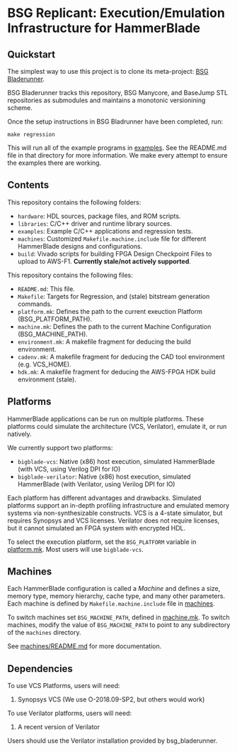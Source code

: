 # BSG Replicant: Execution/Emulation Infrastructure for HammerBlade

## Quickstart

The simplest way to use this project is to clone its meta-project: [BSG Bladerunner](https://github.com/bespoke-silicon-group/bsg_bladerunner/). 

BSG Bladerunner tracks this repository, BSG Manycore, and BaseJump STL
repositories as submodules and maintains a monotonic versionining
scheme. 

Once the setup instructions in BSG Bladrunner have been completed, run:

`make regression`

This will run all of the example programs in [examples](examples). See
the README.md file in that directory for more information. We make
every attempt to ensure the examples there are working.

## Contents

This repository contains the following folders: 

- `hardware`: HDL sources, package files, and ROM scripts.
- `libraries`: C/C++ driver and runtime library sources.
- `examples`: Example C/C++ applications and regression tests.
- `machines`: Customized `Makefile.machine.include` file for different HammerBlade designs and configurations.
- `build`: Vivado scripts for building FPGA Design Checkpoint Files to upload to AWS-F1. **Currently stale/not actively supported**.

This repository contains the following files:

- `README.md`: This file.
- `Makefile`: Targets for Regression, and (stale) bitstream generation commands.
- `platform.mk`: Defines the path to the current exeuction Platform (BSG_PLATFORM_PATH).
- `machine.mk`: Defines the path to the current Machine Configuration (BSG_MACHINE_PATH).
- `environment.mk`: A makefile fragment for deducing the build environment.
- `cadenv.mk`: A makefile fragment for deducing the CAD tool environment (e.g. VCS_HOME).
- `hdk.mk`: A makefile fragment for deducing the AWS-FPGA HDK build environment (stale).

## Platforms

HammerBlade applications can be run on multiple platforms. These
platforms could simulate the architecture (VCS, Verilator), emulate
it, or run natively.

We currently support two platforms:

- `bigblade-vcs`: Native (x86) host execution, simulated HammerBlade (with VCS, using Verilog DPI for IO)
- `bigblade-verilator`: Native (x86) host execution, simulated HammerBlade (with Verilator, using Verilog DPI for IO)

Each platform has different advantages and drawbacks. Simulated
platforms support an in-depth profiling infrastructure and emulated
memory systems via non-synthesizable constructs. VCS is a 4-state
simulator, but requires Synopsys and VCS licenses. Verilator does not
require licenses, but it cannot simulated an FPGA system with
encrypted HDL.

To select the execution platform, set the `BSG_PLATFORM` variable in
[platform.mk](platform.mk). Most users will use `bigblade-vcs`.

## Machines

Each HammerBlade configuration is called a *Machine* and defines a
size, memory type, memory hierarchy, cache type, and many other
parameters. Each machine is defined by `Makefile.machine.include`
file in [machines](machines).

To switch machines set `BSG_MACHINE_PATH`, defined in
[machine.mk](machine.mk). To switch machines, modify the value of
`BSG_MACHINE_PATH` to point to any subdirectory of the `machines`
directory.

See [machines/README.md](machines/README.md) for more documentation.

## Dependencies

To use VCS Platforms, users will need: 

   1. Synopsys VCS (We use O-2018.09-SP2, but others would work)

To use Verilator platforms, users will need: 

   1. A recent version of Verilator

Users should use the Verilator installation provided by
bsg_bladerunner.

